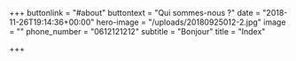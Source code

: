 +++
buttonlink = "#about"
buttontext = "Qui sommes-nous ?"
date = "2018-11-26T19:14:36+00:00"
hero-image = "/uploads/20180925012-2.jpg"
image = ""
phone_number = "0612121212"
subtitle = "Bonjour"
title = "Index"

+++
